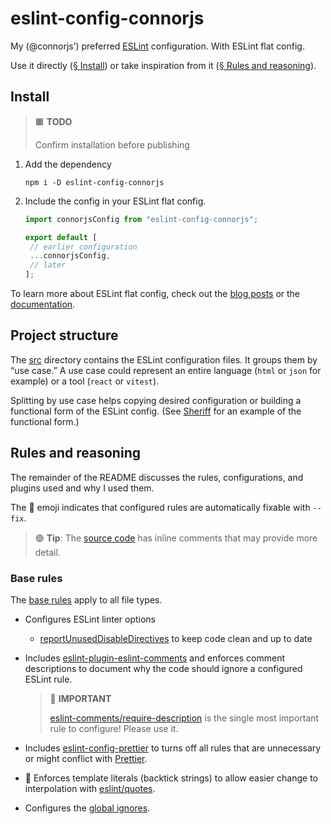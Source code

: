# eslint-config-connorjs

My (@connorjs’) preferred [ESLint][eslint] configuration. With ESLint flat config.

Use it directly ([§ Install](#install)) or take inspiration from it
([§ Rules and reasoning](#rules-and-reasoning)).

[eslint]: https://eslint.org

## Install

> 🟧 **TODO**
>
> Confirm installation before publishing

1. Add the dependency

   ```shell
   npm i -D eslint-config-connorjs
   ```

2. Include the config in your ESLint flat config.

   ```js
   import connorjsConfig from "eslint-config-connorjs";

   export default [
   	// earlier configuration
   	...connorjsConfig,
   	// later
   ];
   ```

To learn more about ESLint flat config, check out the [blog
posts][eslint-flat-config-blog] or the [documentation][eslint-flat-config-docs].

[eslint-flat-config-blog]: https://eslint.org/blog/2022/08/new-config-system-part-2/
[eslint-flat-config-docs]: https://eslint.org/docs/latest/use/configure/configuration-files-new

## Project structure

The [src](./src) directory contains the ESLint configuration files. It groups
them by “use case.” A use case could represent an entire language (`html` or
`json` for example) or a tool (`react` or `vitest`).

Splitting by use case helps copying desired configuration or building a
functional form of the ESLint config. (See [Sheriff][sheriff] for an example
of the functional form.)

[sheriff]: https://github.com/AndreaPontrandolfo/sheriff#readme

## Rules and reasoning

The remainder of the README discusses the rules, configurations, and plugins
used and why I used them.

The 🔧 emoji indicates that configured rules are automatically fixable with
`--fix`.

> 🟢 **Tip**: The [source code](./src) has inline comments that may provide more
> detail.

### Base rules

The [base rules](./src/base.js) apply to all file types.

- Configures ESLint linter options

  - [reportUnusedDisableDirectives] to keep code clean and up to date

- Includes [eslint-plugin-eslint-comments] and enforces comment descriptions to
  document why the code should ignore a configured ESLint rule.

  > 🛑 **IMPORTANT**
  >
  > [eslint-comments/require-description][eslint-comments-require-description]
  > is the single most important rule to configure! Please use it.

- Includes [eslint-config-prettier] to turns off all rules that are unnecessary
  or might conflict with [Prettier][prettier].

- 🔧 Enforces template literals (backtick strings) to allow easier change to
  interpolation with [eslint/quotes][eslint-quotes].

- Configures the [global ignores][global-ignores].

[eslint-config-prettier]: https://github.com/prettier/eslint-config-prettier/#readme
[eslint-comments-require-description]: https://mysticatea.github.io/eslint-plugin-eslint-comments/rules/require-description.html
[eslint-plugin-eslint-comments]: https://mysticatea.github.io/eslint-plugin-eslint-comments/
[eslint-quotes]: https://eslint.org/docs/latest/rules/quotes
[global-ignores]: https://eslint.org/docs/latest/use/configure/configuration-files-new#globally-ignoring-files-with-ignores
[prettier]: https://prettier.io
[reportUnusedDisableDirectives]: https://eslint.org/docs/latest/use/configure/configuration-files-new#reporting-unused-disable-directives
